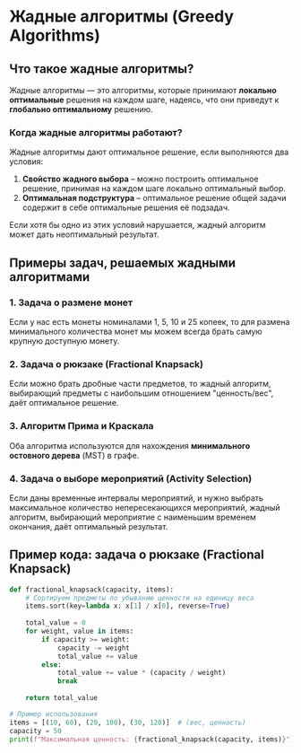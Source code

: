 # Жадные алгоритмы (Greedy Algorithms)

## Что такое жадные алгоритмы?

Жадные алгоритмы — это алгоритмы, которые принимают **локально оптимальные** решения на каждом шаге, надеясь, что они приведут к **глобально оптимальному** решению.

### Когда жадные алгоритмы работают?

Жадные алгоритмы дают оптимальное решение, если выполняются два условия:

1. **Свойство жадного выбора** – можно построить оптимальное решение, принимая на каждом шаге локально оптимальный выбор.
2. **Оптимальная подструктура** – оптимальное решение общей задачи содержит в себе оптимальные решения её подзадач.

Если хотя бы одно из этих условий нарушается, жадный алгоритм может дать неоптимальный результат.

## Примеры задач, решаемых жадными алгоритмами

### 1. Задача о размене монет
Если у нас есть монеты номиналами 1, 5, 10 и 25 копеек, то для размена минимального количества монет мы можем всегда брать самую крупную доступную монету.

### 2. Задача о рюкзаке (Fractional Knapsack)
Если можно брать дробные части предметов, то жадный алгоритм, выбирающий предметы с наибольшим отношением "ценность/вес", даёт оптимальное решение.

### 3. Алгоритм Прима и Краскала
Оба алгоритма используются для нахождения **минимального остовного дерева** (MST) в графе.

### 4. Задача о выборе мероприятий (Activity Selection)
Если даны временные интервалы мероприятий, и нужно выбрать максимальное количество непересекающихся мероприятий, жадный алгоритм, выбирающий мероприятие с наименьшим временем окончания, даёт оптимальный результат.

## Пример кода: задача о рюкзаке (Fractional Knapsack)

```python
def fractional_knapsack(capacity, items):
    # Сортируем предметы по убыванию ценности на единицу веса
    items.sort(key=lambda x: x[1] / x[0], reverse=True)
    
    total_value = 0
    for weight, value in items:
        if capacity >= weight:
            capacity -= weight
            total_value += value
        else:
            total_value += value * (capacity / weight)
            break
    
    return total_value

# Пример использования
items = [(10, 60), (20, 100), (30, 120)]  # (вес, ценность)
capacity = 50
print(f"Максимальная ценность: {fractional_knapsack(capacity, items)}")
